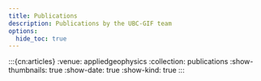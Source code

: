 ```yaml
---
title: Publications
description: Publications by the UBC-GIF team
options:
  hide_toc: true
---
```


:::{cn:articles}
:venue: appliedgeophysics
:collection: publications
:show-thumbnails: true
:show-date: true
:show-kind: true
:::
